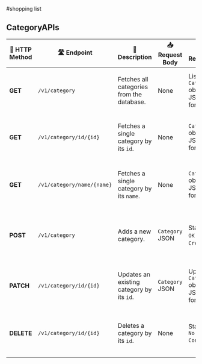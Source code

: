 #shopping list

## CategoryAPIs
| 🔄 **HTTP Method** | 🛣️ **Endpoint**               | 📝 **Description**                                                                                 | 📥 **Request Body**  | 📤 **Response**                                     | ❗ **Error Handling**                                                                                          | 🛠️ **cURL Command** |
|-------------------|------------------------------|---------------------------------------------------------------------------------------------------|---------------------|----------------------------------------------------|--------------------------------------------------------------------------------------------------------------|---------------------|
| **GET**           | `/v1/category`               | Fetches all categories from the database.                                                          | None                | List of `Category` objects in JSON format.         | Returns a `404 Not Found` if no categories are found. Throws `SLServiceException` with details.              | `curl -X GET http://localhost:8082/v1/category` |
| **GET**           | `/v1/category/id/{id}`       | Fetches a single category by its `id`.                                                             | None                | `Category` object in JSON format.                  | Returns a `404 Not Found` if the category with the given `id` is not found. Throws `SLServiceException`.      | `curl -X GET http://localhost:8082/v1/category/id/{id}` |
| **GET**           | `/v1/category/name/{name}`   | Fetches a single category by its `name`.                                                           | None                | `Category` object in JSON format.                  | Returns a `404 Not Found` if the category with the given `name` is not found. Throws `SLServiceException`.    | `curl -X GET http://localhost:8082/v1/category/name/{name}` |
| **POST**          | `/v1/category`               | Adds a new category.                                                                               | `Category` JSON     | Status `200 OK` or `201 Created`.                  | Returns `400 Bad Request` if the category name already exists. Throws `SLServiceException` for duplicates.    | `curl -X POST -H "Content-Type: application/json" -d '{"categoryName":"Electronics"}' http://localhost:8082/v1/category` |
| **PATCH**         | `/v1/category/id/{id}`       | Updates an existing category by its `id`.                                                          | `Category` JSON     | Updated `Category` object in JSON format.          | Returns `404 Not Found` if the category with the given `id` is not found. Throws `SLServiceException`.        | `curl -X PATCH -H "Content-Type: application/json" -d '{"categoryName":"NewCategoryName"}' http://localhost:8082/v1/category/id/{id}` |
| **DELETE**        | `/v1/category/id/{id}`       | Deletes a category by its `id`.                                                                    | None                | Status `204 No Content`.                           | Returns `404 Not Found` if the category with the given `id` is not found. Throws `SLServiceException`.        | `curl -X DELETE http://localhost:8082/v1/category/id/{id}` |

